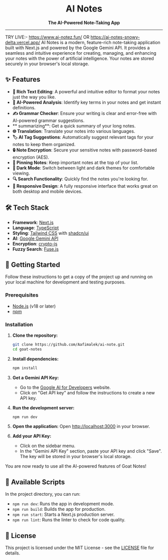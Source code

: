 <div align="center">
  <h1>AI Notes</h1>
  <p><strong>The AI-Powered Note-Taking App</strong></p>
</div>

---
TRY LIVE:- https://www.ai-notez.fun/ OR  https://ai-notes-snowy-delta.vercel.app/ 
AI Notes is a modern, feature-rich note-taking application built with Next.js and powered by the Google Gemini API. It provides a seamless and intuitive experience for creating, managing, and enhancing your notes with the power of artificial intelligence. Your notes are stored securely in your browser's local storage.

## ✨ Features

-   **📝 Rich Text Editing**: A powerful and intuitive editor to format your notes just the way you like.
-   **🤖 AI-Powered Analysis**: Identify key terms in your notes and get instant definitions.
-   **✍️ Grammar Checker**: Ensure your writing is clear and error-free with AI-powered grammar suggestions.
-   ** summarizing**: Get a quick summary of your long notes.
-   **🌐 Translation**: Translate your notes into various languages.
-   **🏷️ AI Tag Suggestions**: Automatically suggest relevant tags for your notes to keep them organized.
-   **🔒 Note Encryption**: Secure your sensitive notes with password-based encryption (AES).
-   **📌 Pinning Notes**: Keep important notes at the top of your list.
-   **🌙 Dark Mode**: Switch between light and dark themes for comfortable viewing.
-   **🔍 Search Functionality**: Quickly find the notes you're looking for.
-   **📱 Responsive Design**: A fully responsive interface that works great on both desktop and mobile devices.

## 🛠️ Tech Stack

-   **Framework**: [Next.js](https://nextjs.org/)
-   **Language**: [TypeScript](https://www.typescriptlang.org/)
-   **Styling**: [Tailwind CSS](https://tailwindcss.com/) with [shadcn/ui](https://ui.shadcn.com/)
-   **AI**: [Google Gemini API](https://ai.google.dev/)
-   **Encryption**: [crypto-js](https://github.com/brix/crypto-js)
-   **Fuzzy Search**: [Fuse.js](https://fusejs.io/)

## 🚀 Getting Started

Follow these instructions to get a copy of the project up and running on your local machine for development and testing purposes.

### Prerequisites

-   [Node.js](https://nodejs.org/en/) (v18 or later)
-   [npm](https://www.npmjs.com/)

### Installation

1.  **Clone the repository:**
    ```bash
    git clone https://github.com/Aafimalek/ai-note.git
    cd goat-notes
    ```

2.  **Install dependencies:**
    ```bash
    npm install
    ```

3.  **Get a Gemini API Key:**
    -   Go to the [Google AI for Developers](https://ai.google.dev/) website.
    -   Click on "Get API key" and follow the instructions to create a new API key.

4.  **Run the development server:**
    ```bash
    npm run dev
    ```

5.  **Open the application:**
    Open [http://localhost:3000](http://localhost:3000) in your browser.

6.  **Add your API Key:**
    -   Click on the sidebar menu.
    -   In the "Gemini API Key" section, paste your API key and click "Save". The key will be stored in your browser's local storage.

You are now ready to use all the AI-powered features of Goat Notes!

## 📜 Available Scripts

In the project directory, you can run:

-   `npm run dev`: Runs the app in development mode.
-   `npm run build`: Builds the app for production.
-   `npm run start`: Starts a Next.js production server.
-   `npm run lint`: Runs the linter to check for code quality.

## 📄 License

This project is licensed under the MIT License - see the [LICENSE](LICENSE) file for details.

